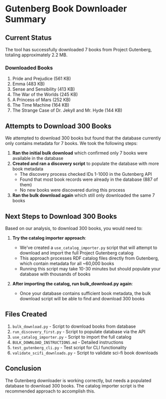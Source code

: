 # Gutenberg Book Downloader Summary

## Current Status

The tool has successfully downloaded 7 books from Project Gutenberg, totaling approximately 2.2 MB.

### Downloaded Books
1. Pride and Prejudice (561 KB)
2. Emma (483 KB)
3. Sense and Sensibility (413 KB)
4. The War of the Worlds (245 KB)
5. A Princess of Mars (252 KB)
6. The Time Machine (164 KB)
7. The Strange Case of Dr. Jekyll and Mr. Hyde (144 KB)

## Attempts to Download 300 Books

We attempted to download 300 books but found that the database currently only contains metadata for 7 books. We took the following steps:

1. **Ran the initial bulk download** which confirmed only 7 books were available in the database
2. **Created and ran a discovery script** to populate the database with more book metadata
   - The discovery process checked IDs 1-1000 in the Gutenberg API
   - Found that most book records were already in the database (887 of them)
   - No new books were discovered during this process
3. **Ran the bulk download again** which still only downloaded the same 7 books

## Next Steps to Download 300 Books

Based on our analysis, to download 300 books, you would need to:

1. **Try the catalog importer approach**:
   - We've created a `use_catalog_importer.py` script that will attempt to download and import the full Project Gutenberg catalog
   - This approach processes RDF catalog files directly from Gutenberg, which contain metadata for all ~60,000 books
   - Running this script may take 10-30 minutes but should populate your database with thousands of books

2. **After importing the catalog, run bulk_download.py again**:
   - Once your database contains sufficient book metadata, the bulk download script will be able to find and download 300 books

## Files Created

1. `bulk_download.py` - Script to download books from database
2. `run_discovery_first.py` - Script to populate database via the API
3. `use_catalog_importer.py` - Script to import the full catalog
4. `BULK_DOWNLOAD_INSTRUCTIONS.md` - Detailed instructions
5. `test_gutenberg_cli.py` - Test script for CLI functionality
6. `validate_scifi_downloads.py` - Script to validate sci-fi book downloads

## Conclusion

The Gutenberg downloader is working correctly, but needs a populated database to download 300 books. The catalog importer script is the recommended approach to accomplish this.